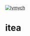 [![lymych](https://circleci.com/gh/circleci/circleci-docs.svg?style=svg)](https://github.com/lymych/itea)
# itea
